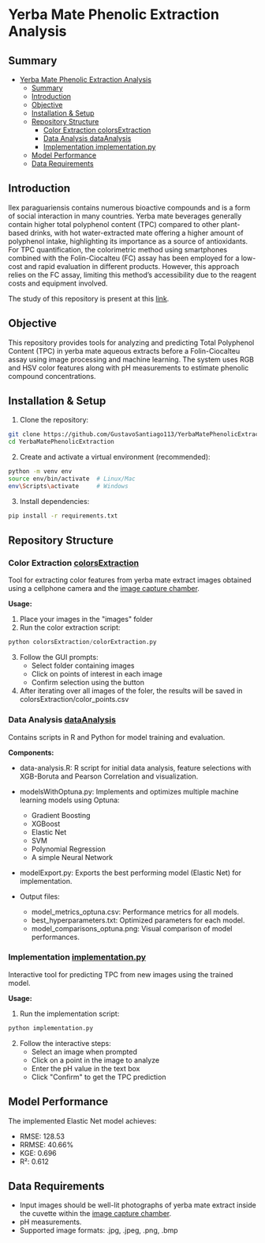 # Yerba Mate Phenolic Extraction Analysis

## Summary
- [Yerba Mate Phenolic Extraction Analysis](#yerba-mate-phenolic-extraction-analysis)
  - [Summary](#summary)
  - [Introduction](#introduction)
  - [Objective](#objective)
  - [Installation \& Setup](#installation--setup)
  - [Repository Structure](#repository-structure)
    - [Color Extraction colorsExtraction](#color-extraction-colorsextraction)
    - [Data Analysis dataAnalysis](#data-analysis-dataanalysis)
    - [Implementation implementation.py](#implementation-implementationpy)
  - [Model Performance](#model-performance)
  - [Data Requirements](#data-requirements)

## Introduction
Ilex paraguariensis contains numerous bioactive compounds and is a form of social interaction in many countries. Yerba mate beverages generally contain higher total polyphenol content (TPC) compared to other plant-based drinks, with hot water-extracted mate offering a higher amount of polyphenol intake, highlighting its importance as a source of antioxidants. For TPC quantification, the colorimetric method using smartphones combined with the Folin-Ciocalteu (FC) assay has been employed for a low-cost and rapid evaluation in different products. However, this approach relies on the FC assay, limiting this method’s accessibility due to the reagent costs and equipment involved.

The study of this repository is present at this [link]().

## Objective

This repository provides tools for analyzing and predicting Total Polyphenol Content (TPC) in yerba mate aqueous extracts before a Folin-Ciocalteu assay using image processing and machine learning. The system uses RGB and HSV color features along with pH measurements to estimate phenolic compound concentrations.

## Installation & Setup

1. Clone the repository:
 
```sh
git clone https://github.com/GustavoSantiago113/YerbaMatePhenolicExtraction.git
cd YerbaMatePhenolicExtraction
```

2. Create and activate a virtual environment (recommended):

```sh
python -m venv env
source env/bin/activate  # Linux/Mac
env\Scripts\activate     # Windows
```

3. Install dependencies:

```sh
pip install -r requirements.txt
```

## Repository Structure

### Color Extraction [colorsExtraction](colorsExtraction/)

Tool for extracting color features from yerba mate extract images obtained using a cellphone camera and the [image capture chamber](https://data.mendeley.com/datasets/5rdnmmbnjk/1).

**Usage:**
1. Place your images in the "images" folder
2. Run the color extraction script:

```python
python colorsExtraction/colorExtraction.py
```

3. Follow the GUI prompts:
   * Select folder containing images
   * Click on points of interest in each image
   * Confirm selection using the button
4. After iterating over all images of the foler, the results will be saved in colorsExtraction/color_points.csv

### Data Analysis [dataAnalysis](dataAnalysis/)

Contains scripts in R and Python for model training and evaluation.

**Components:**

* data-analysis.R: R script for initial data analysis, feature selections with XGB-Boruta and Pearson Correlation and visualization.

* modelsWithOptuna.py: Implements and optimizes multiple machine learning models using Optuna:
    * Gradient Boosting
    * XGBoost
    * Elastic Net
    * SVM
    * Polynomial Regression
    * A simple Neural Network
  
* modelExport.py: Exports the best performing model (Elastic Net) for implementation.
  
* Output files:
    * model_metrics_optuna.csv: Performance metrics for all models.
    * best_hyperparameters.txt: Optimized parameters for each model.
    * model_comparisons_optuna.png: Visual comparison of model performances.

### Implementation [implementation.py](implementation.py)

Interactive tool for predicting TPC from new images using the trained model.

**Usage:**
1. Run the implementation script:

```python
python implementation.py
```
2. Follow the interactive steps:
    * Select an image when prompted
    * Click on a point in the image to analyze
    * Enter the pH value in the text box
    * Click "Confirm" to get the TPC prediction

## Model Performance

The implemented Elastic Net model achieves:

* RMSE: 128.53
* RRMSE: 40.66%
* KGE: 0.696
* R²: 0.612

## Data Requirements

* Input images should be well-lit photographs of yerba mate extract inside the cuvette within the [image capture chamber](https://data.mendeley.com/datasets/5rdnmmbnjk/1).
* pH measurements.
* Supported image formats: .jpg, .jpeg, .png, .bmp